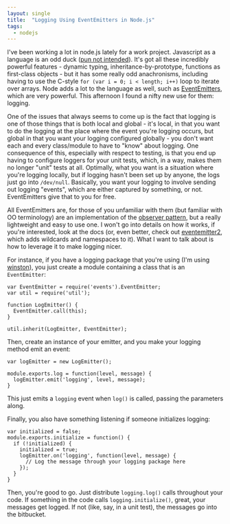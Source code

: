 ```yaml
---
layout: single
title:  "Logging Using EventEmitters in Node.js"
tags:
  - nodejs
---
```


I\'ve been working a lot in node.js lately for a work project.
Javascript as a language is an odd duck ([pun not
intended](http://en.wikipedia.org/wiki/Duck_typing#In_JavaScript)).
It\'s got all these incredibly powerful features - dynamic typing,
inheritance-by-prototype, functions as first-class objects - but it has
some really odd anachronisms, including having to use the C-style
`for (var i = 0; i < length; i++)` loop to iterate over arrays. Node
adds a lot to the language as well, such as
[EventEmitters](http://nodejs.org/api/events.html), which are very
powerful. This afternoon I found a nifty new use for them: logging.

One of the issues that always seems to come up is the fact that logging
is one of those things that is both local and global - it\'s local, in
that you want to do the logging at the place where the event you\'re
logging occurs, but global in that you want your logging configured
globally - you don\'t want each and every class/module to have to
\"know\" about logging. One consequence of this, especially with respect
to testing, is that you end up having to configure loggers for your unit
tests, which, in a way, makes them no longer \"unit\" tests at all.
Optimally, what you want is a situation where you\'re logging locally,
but if logging hasn\'t been set up by anyone, the logs just go into
`/dev/null`. Basically, you want your logging to involve sending out
logging \"events\", which are either captured by something, or not.
EventEmitters give that to you for free.

All EventEmitters are, for those of you unfamiliar with them (but
familiar with OO terminology) are an implementation of the [observer
pattern](http://en.wikipedia.org/wiki/Observer_pattern), but a really
lightweight and easy to use one. I won\'t go into details on how it
works, if you\'re interested, look at the docs (or, even better, check
out [eventemitter2](https://github.com/hij1nx/EventEmitter2), which adds
wildcards and namespaces to it). What I want to talk about is how to
leverage it to make logging nicer.

For instance, if you have a logging package that you\'re using (I\'m
using [winston](https://github.com/flatiron/winston)), you just create a
module containing a class that is an `EventEmitter`:

    var EventEmitter = require('events').EventEmitter;
    var util = require('util');

    function LogEmitter() {
      EventEmitter.call(this);
    }

    util.inherit(LogEmitter, EventEmitter);

Then, create an instance of your emitter, and you make your logging
method emit an event:

    var logEmitter = new LogEmitter();

    module.exports.log = function(level, message) {
      logEmitter.emit('logging', level, message);
    }

This just emits a `logging` event when `log()` is called, passing the
parameters along.

Finally, you also have something listening if someone initializes
logging:

    var initialized = false;
    module.exports.initialize = function() {
      if (!initialized) {
        initialized = true;
        logEmitter.on('logging', function(level, message) {
          // Log the message through your logging package here
        });
      }
    }

Then, you\'re good to go. Just distribute `logging.log()` calls
throughout your code. If something in the code calls
`logging.initialize()`, great, your messages get logged. If not (like,
say, in a unit test), the messages go into the bitbucket.

